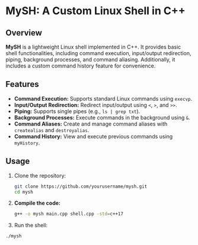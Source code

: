 # MySH: A Custom Linux Shell in C++

## Overview
**MySH** is a lightweight Linux shell implemented in C++. It provides basic shell functionalities, including command execution, input/output redirection, piping, background processes, and command aliasing. Additionally, it includes a custom command history feature for convenience.

## Features
- **Command Execution:** Supports standard Linux commands using `execvp`.
- **Input/Output Redirection:** Redirect input/output using `<`, `>`, and `>>`.
- **Piping:** Supports single pipes (e.g., `ls | grep txt`).
- **Background Processes:** Execute commands in the background using `&`.
- **Command Aliases:** Create and manage command aliases with `createalias` and `destroyalias`.
- **Command History:** View and execute previous commands using `myHistory`.

## Usage
1. Clone the repository:
   ```bash
   git clone https://github.com/yourusername/mysh.git
   cd mysh
2. **Compile the code:**
   ```bash
   g++ -o mysh main.cpp shell.cpp -std=c++17
3. Run the shell:
  ```bash
  ./mysh
